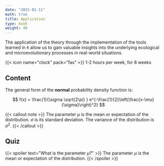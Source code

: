 ```yaml
---
date: "2021-01-11"
math: true
title: Application
type: book
weight: 40
---
```


The application of the theory through the implementation of the tools learned in `R` allow us to gain valuable insights into the underlying ecological and microevolutionary processes in real-world situations.

<!--more-->

{{< icon name="clock" pack="fas" >}} 1-2 hours per week, for 8 weeks

## Content

The general form of the **normal** probability density function is:

$$
f(x) = \frac{1}{\sigma \sqrt{2\pi} } e^{-\frac{1}{2}\left(\frac{x-\mu}{\sigma}\right)^2}
$$

{{< callout note >}}
The parameter $\mu$ is the mean or expectation of the distribution.
$\sigma$ is its standard deviation.
The variance of the distribution is $\sigma^{2}$.
{{< /callout >}}

## Quiz

{{< spoiler text="What is the parameter $\mu$?" >}}
The parameter $\mu$ is the mean or expectation of the distribution.
{{< /spoiler >}}
